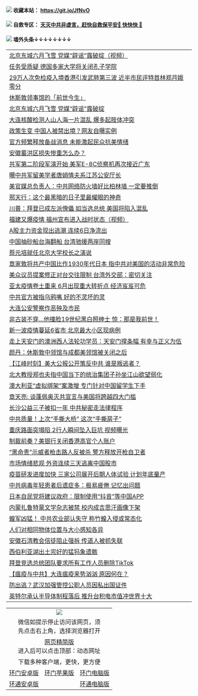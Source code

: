  #### <img src="https://img.icons8.com/color/48/000000/check-all.png"/> 收藏本站： https://git.io/JfNvO 

 #### <img src="https://img.icons8.com/color/48/000000/check-all.png"/> 自救专区： [天灭中共非虚言，赶快自救保平安🍎 快快快 📩](https://github.com/pwgy/td/blob/master/README.md)

 #### <img src="https://img.icons8.com/color/48/000000/check-all.png"/> 墙外头条↓↓↓↓↓↓↓↓ 
<table>  
<tr><td colspan="2" align="left"><a href="https://dwkts8awlbkd7.cloudfront.net/?name=c1205091&key=jdhvxawhshihitwk&from=gy1">北京东城六月飞雪 党媒“辟谣”露破绽（视频）</a></td></tr>
<tr><td colspan="2" align="left"><a href="https://dwkts8awlbkd7.cloudfront.net/?name=c1205125&key=jdhvxawhshihitwk&from=gy1">任务受质疑 德国多家大学将关闭孔子学院</a></td></tr>
<tr><td colspan="2" align="left"><a href="https://dwkts8awlbkd7.cloudfront.net/?name=c1205124&key=jdhvxawhshihitwk&from=gy1">29万人次免检疫入境香港引发武肺第三波 近半市民评特首林郑月娥零分</a></td></tr>
<tr><td colspan="2" align="left"><a href="https://dwkts8awlbkd7.cloudfront.net/?name=c1205127&key=jdhvxawhshihitwk&from=gy1">休斯敦领事馆的「前世今生」</a></td></tr>
<tr><td colspan="2" align="left"><a href="https://dwkts8awlbkd7.cloudfront.net/?name=c1205106&key=jdhvxawhshihitwk&from=gy1">北京东城六月飞雪 党媒“辟谣”露破绽</a></td></tr>
<tr><td colspan="2" align="left"><a href="https://dwkts8awlbkd7.cloudfront.net/?name=c1205099&key=jdhvxawhshihitwk&from=gy1">大连核酸检测人山人海一片混乱 爆多起肢体冲突</a></td></tr>
<tr><td colspan="2" align="left"><a href="https://dwkts8awlbkd7.cloudfront.net/?name=c1205083&key=jdhvxawhshihitwk&from=gy1">政策生变 中国人被禁出境？网友自曝实例</a></td></tr>
<tr><td colspan="2" align="left"><a href="https://dwkts8awlbkd7.cloudfront.net/?name=c1205100&key=jdhvxawhshihitwk&from=gy1">官方频繁释放备战消息 未能激起民众抗美情绪</a></td></tr>
<tr><td colspan="2" align="left"><a href="https://dwkts8awlbkd7.cloudfront.net/?name=c1205120&key=jdhvxawhshihitwk&from=gy1">安徽蓄洪区损失惨重怎么办？</a></td></tr>
<tr><td colspan="2" align="left"><a href="https://dwkts8awlbkd7.cloudfront.net/?name=c1205123&key=jdhvxawhshihitwk&from=gy1">共军第二阶段军演开始 美军E-8C侦察机再次接近广东</a></td></tr>
<tr><td colspan="2" align="left"><a href="https://dwkts8awlbkd7.cloudfront.net/?name=c1205144&key=jdhvxawhshihitwk&from=gy1">曝中共军留美学者唐娟情夫系江苏公安厅长</a></td></tr>
<tr><td colspan="2" align="left"><a href="https://dwkts8awlbkd7.cloudfront.net/?name=c1205141&key=jdhvxawhshihitwk&from=gy1">美官媒总负责人：中共网络防火墙好比柏林墙 一定要推倒</a></td></tr>
<tr><td colspan="2" align="left"><a href="https://dwkts8awlbkd7.cloudfront.net/?name=c1205079&key=jdhvxawhshihitwk&from=gy1">邢天行：这个最黑暗的日子里最耀眼的神奇</a></td></tr>
<tr><td colspan="2" align="left"><a href="https://dwkts8awlbkd7.cloudfront.net/?name=c1205086&key=jdhvxawhshihitwk&from=gy1">川普：拜登已成左派傀儡 如当选总统 美国将陷入混乱</a></td></tr>
<tr><td colspan="2" align="left"><a href="https://dwkts8awlbkd7.cloudfront.net/?name=c1205101&key=jdhvxawhshihitwk&from=gy1">福建又爆疫情 福州宣布进入战时状态（视频）</a></td></tr>
<tr><td colspan="2" align="left"><a href="https://dwkts8awlbkd7.cloudfront.net/?name=c1205133&key=jdhvxawhshihitwk&from=gy1">A股主力资金现出逃潮 连续6日净流出</a></td></tr>
<tr><td colspan="2" align="left"><a href="https://dwkts8awlbkd7.cloudfront.net/?name=c1205121&key=jdhvxawhshihitwk&from=gy1">中国抽砂船台海翻船 台湾驰援两岸同搜</a></td></tr>
<tr><td colspan="2" align="left"><a href="https://dwkts8awlbkd7.cloudfront.net/?name=c1205145&key=jdhvxawhshihitwk&from=gy1">蔡元培就任北京大学校长之演说</a></td></tr>
<tr><td colspan="2" align="left"><a href="https://dwkts8awlbkd7.cloudfront.net/?name=c1205087&key=jdhvxawhshihitwk&from=gy1">章家敦将共产中国比作1930年代日本 指中共对美国的活动非常危险</a></td></tr>
<tr><td colspan="2" align="left"><a href="https://dwkts8awlbkd7.cloudfront.net/?name=c1205115&key=jdhvxawhshihitwk&from=gy1">美众议员提案修正对台交往限制    台湾外交部：密切关注</a></td></tr>
<tr><td colspan="2" align="left"><a href="https://dwkts8awlbkd7.cloudfront.net/?name=c1205093&key=jdhvxawhshihitwk&from=gy1">亚太疫情卷土重来 6月出现重大转折点 经济岌岌可危</a></td></tr>
<tr><td colspan="2" align="left"><a href="https://dwkts8awlbkd7.cloudfront.net/?name=c1205090&key=jdhvxawhshihitwk&from=gy1">中共官方被指乌鸦嘴 好的不灵坏的灵</a></td></tr>
<tr><td colspan="2" align="left"><a href="https://dwkts8awlbkd7.cloudfront.net/?name=c1205092&key=jdhvxawhshihitwk&from=gy1">大连公安警察作恶殃及市民</a></td></tr>
<tr><td colspan="2" align="left"><a href="https://dwkts8awlbkd7.cloudfront.net/?name=c1205138&key=jdhvxawhshihitwk&from=gy1">非古装不穿…他撞脸19世纪黑白照绅士 惊：那是我前世！</a></td></tr>
<tr><td colspan="2" align="left"><a href="https://dwkts8awlbkd7.cloudfront.net/?name=c1205132&key=jdhvxawhshihitwk&from=gy1">新一波疫情蔓延6省市 北京最大小区现病例</a></td></tr>
<tr><td colspan="2" align="left"><a href="https://dwkts8awlbkd7.cloudfront.net/?name=c1205072&key=jdhvxawhshihitwk&from=gy1">走上天安门的澳洲西人法轮功学员：天安门撑条幅 有幸与正义为伍</a></td></tr>
<tr><td colspan="2" align="left"><a href="https://dwkts8awlbkd7.cloudfront.net/?name=c1205136&key=jdhvxawhshihitwk&from=gy1">颜丹：休斯敦中领馆与成都美领馆被关闭之后</a></td></tr>
<tr><td colspan="2" align="left"><a href="https://dwkts8awlbkd7.cloudfront.net/?name=c1205078&key=jdhvxawhshihitwk&from=gy1">【江峰时刻】美大公报公开策反中共 谁是叛逃者？</a></td></tr>
<tr><td colspan="2" align="left"><a href="https://dwkts8awlbkd7.cloudfront.net/?name=c1205082&key=jdhvxawhshihitwk&from=gy1">北大教授郑也夫指中国当下的统治集团子孙坐江山欲望弱化</a></td></tr>
<tr><td colspan="2" align="left"><a href="https://dwkts8awlbkd7.cloudfront.net/?name=c1205107&key=jdhvxawhshihitwk&from=gy1">澳大利亚“虚拟绑架”案激增 专门针对中国留学生下手</a></td></tr>
<tr><td colspan="2" align="left"><a href="https://dwkts8awlbkd7.cloudfront.net/?name=c1205147&key=jdhvxawhshihitwk&from=gy1">章天亮: 谈蓬佩奥灭共宣言与美国将跨越四大门槛</a></td></tr>
<tr><td colspan="2" align="left"><a href="https://dwkts8awlbkd7.cloudfront.net/?name=c1205122&key=jdhvxawhshihitwk&from=gy1">长沙公益三子被扣一年 中共秘密走法律程序</a></td></tr>
<tr><td colspan="2" align="left"><a href="https://dwkts8awlbkd7.cloudfront.net/?name=c1205143&key=jdhvxawhshihitwk&from=gy1">中共质量！上次“手撕大桥” 这次“手撕房子”</a></td></tr>
<tr><td colspan="2" align="left"><a href="https://dwkts8awlbkd7.cloudfront.net/?name=c1205108&key=jdhvxawhshihitwk&from=gy1">重庆路面突塌陷 2行人瞬间坠入巨坑 视频曝光</a></td></tr>
<tr><td colspan="2" align="left"><a href="https://dwkts8awlbkd7.cloudfront.net/?name=c1205098&key=jdhvxawhshihitwk&from=gy1">制裁前奏？美银行关闭香港高官个人账户</a></td></tr>
<tr><td colspan="2" align="left"><a href="https://dwkts8awlbkd7.cloudfront.net/?name=c1205103&key=jdhvxawhshihitwk&from=gy1">“黑命贵”示威者枪击路人反被杀 警方释放开枪自卫者</a></td></tr>
<tr><td colspan="2" align="left"><a href="https://dwkts8awlbkd7.cloudfront.net/?name=c1205088&key=jdhvxawhshihitwk&from=gy1">市场情绪悲观 外资连续三天逃离中国股市</a></td></tr>
<tr><td colspan="2" align="left"><a href="https://dwkts8awlbkd7.cloudfront.net/?name=c1205142&key=jdhvxawhshihitwk&from=gy1">疫苗研发进度加快 三家公司展开后期人体试验 计划年底量产</a></td></tr>
<tr><td colspan="2" align="left"><a href="https://dwkts8awlbkd7.cloudfront.net/?name=c1205104&key=jdhvxawhshihitwk&from=gy1">中共病毒年轻患者后遗症多：极易疲倦 记忆出问题</a></td></tr>
<tr><td colspan="2" align="left"><a href="https://dwkts8awlbkd7.cloudfront.net/?name=c1205116&key=jdhvxawhshihitwk&from=gy1">日本自民党将建议政府：限制使用“抖音”等中国APP</a></td></tr>
<tr><td colspan="2" align="left"><a href="https://dwkts8awlbkd7.cloudfront.net/?name=c1205119&key=jdhvxawhshihitwk&from=gy1">内蒙扎鲁特蒙文学杂志被禁 校内成吉思汗画像下架</a></td></tr>
<tr><td colspan="2" align="left"><a href="https://dwkts8awlbkd7.cloudfront.net/?name=c1205084&key=jdhvxawhshihitwk&from=gy1">蝗军凶猛！ 中共农业部认失守 称竹蝗入侵或常态化</a></td></tr>
<tr><td colspan="2" align="left"><a href="https://dwkts8awlbkd7.cloudfront.net/?name=c1205111&key=jdhvxawhshihitwk&from=gy1">人们对相同物体位置与大小感知各异</a></td></tr>
<tr><td colspan="2" align="left"><a href="https://dwkts8awlbkd7.cloudfront.net/?name=c1205117&key=jdhvxawhshihitwk&from=gy1">安徽石湾教会信徒阻止强拆 传道人被抓失联</a></td></tr>
<tr><td colspan="2" align="left"><a href="https://dwkts8awlbkd7.cloudfront.net/?name=c1205113&key=jdhvxawhshihitwk&from=gy1">西伯利亚湖出土完好的猛犸象遗骸</a></td></tr>
<tr><td colspan="2" align="left"><a href="https://dwkts8awlbkd7.cloudfront.net/?name=c1205080&key=jdhvxawhshihitwk&from=gy1">拜登竞选总统团队要求所有工作人员删除TikTok</a></td></tr>
<tr><td colspan="2" align="left"><a href="https://dwkts8awlbkd7.cloudfront.net/?name=c1205066&key=jdhvxawhshihitwk&from=gy1">【瘟疫与中共】大连瘟疫来势汹汹 原因何在？</a></td></tr>
<tr><td colspan="2" align="left"><a href="https://dwkts8awlbkd7.cloudfront.net/?name=c1205131&key=jdhvxawhshihitwk&from=gy1">防出逃？武汉加强管控公职人员因私出国证件</a></td></tr>
<tr><td colspan="2" align="left"><a href="https://dwkts8awlbkd7.cloudfront.net/?name=c1205118&key=jdhvxawhshihitwk&from=gy1">英特尔承认半导体制程落后 推升台积电市值冲世界十大</a></td></tr>

  </table>
  
  <table>
  <tr>
    <td colspan="3" align="center"><img src="https://cdn.jsdelivr.net/gh/opipe/up/oGate65.jpg"/></td>
  </tr>
  <tr>
    <td colspan="3" align="center">微信如提示停止访问该网页，须<br/>先点击右上角，选择浏览器打开</td>
  <tr>
  <tr>
    <td colspan="3" align="center"><a href="https://gitcdn.xyz/cdn/otiny/up/master/show005.htm">网页精简版</a><br/>进入后可以点击顶部：动态网址</td>
  </tr>
  <tr>
    <td colspan="3" align="center">下载多种客户端，更快，更方便</td>
  <tr>
  <tr>
    <td align="center"><a href="https://cdn.jsdelivr.net/gh/opipe/up/oGatea.apk">环门安卓版</a></td>
    <td align="center"><a href="https://x.co/odisk">环门苹果版</a></td>
    <td align="center"><a href="https://cdn.jsdelivr.net/gh/opipe/up/oGate.zip">环门电脑版</a></td>
  </tr>
  <tr>
    <td align="center"><a href="https://cdn.jsdelivr.net/gh/opipe/up/oPipe.apk">环通安卓版</a></td>
    <td align="center"></td>
    <td align="center"><a href="https://raw.githubusercontent.com/opipe/up/master/oPipe.zip">环通电脑版</a></td>
  </tr>
  
</table>
